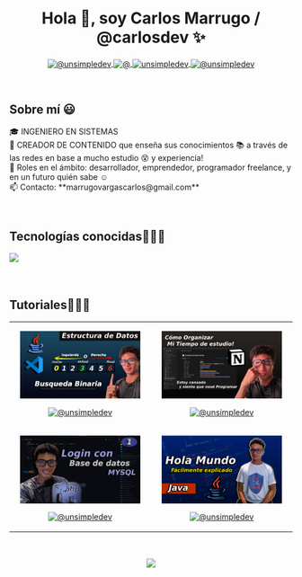 <h1 align="center">Hola 👋, soy Carlos Marrugo / @carlosdev ✨</h1>

<p align="center">
  <a href="https://www.youtube.com/@ProgramacionCMV-sb3zx/featured" target="blank">
    <img align="center" src="https://img.shields.io/badge/YouTube-FF0000?style=for-the-badge&logo=youtube&logoColor=white" alt="@unsimpledev" />
  </a>
  <a href="https://www.tiktok.com/@carlos.marrugo_?_t=8iRRPLcghwU&_r=1" target="blank">
    <img align="center" src="https://img.shields.io/badge/TikTok-000000?style=for-the-badge&logo=tiktok&logoColor=white" alt="@" />
  </a>
  <a href="https://www.facebook.com/profile.php?id=100092378391816&mibextid=ZbWKwL" target="blank">
    <img align="center" src="https://img.shields.io/badge/Facebook-1877F2?style=for-the-badge&logo=facebook&logoColor=white" alt="unsimpledev" />
  </a>
  <a href="mailto:marrugovargascarlos@gmail.com" target="blank">
    <img align="center" src="https://img.shields.io/badge/Gmail-D14836?style=for-the-badge&logo=gmail&logoColor=white" alt="@unsimpledev" />
  </a>
</p>

<br>

<h2 align="left">Sobre mí 😃</h2>
<p align="left">
  🎓 INGENIERO EN SISTEMAS<br>
  🎥 CREADOR DE CONTENIDO que enseña sus conocimientos 📚 a través de las redes en base a mucho estudio 😵 y experiencia!<br>
  📝 Roles en el ámbito: desarrollador, emprendedor, programador freelance, y en un futuro quién sabe ☺️<br>
  📫 Contacto: **marrugovargascarlos@gmail.com**
</p>

<br>

<h2 align="left">Tecnologías conocidas👨🏻‍💻</h2>
<p align="left">
  <a href="https://skillicons.dev">
    <img src="https://skillicons.dev/icons?i=c,cs,cpp,java,php,py,css,html,js,nodejs,mysql,sqlite,git,github,eclipse,vscode,ps&perline=12" />
  </a>
</p>

<br>

<h2 align="left">Tutoriales👨🏻‍💻</h2>
<table align="center">
  <tr>
    <td width="50%" align="center">
      <p align="center">
        <a href="https://www.youtube.com/watch?v=u3J-fe4UFsA&t=584s" title="Ver Video">
          <img align="center" width="90%" src="Imagenes/Busqueda Binaria ED.png" alt="VIDEO" />
        </a>
      </p>
      <p align="center">
        <a href="https://www.youtube.com/watch?v=u3J-fe4UFsA&t=584s" target="blank">
          <img align="center" src="https://img.shields.io/badge/YouTube-FF0000?style=for-the-badge&logo=youtube&logoColor=white" alt="@unsimpledev" />
        </a>
      </p>
    </td>
    <td width="50%" align="center">
      <p align="center">
        <a href="https://www.youtube.com/watch?v=E34gH1vP3iw&list=PLA96kRUo8UuCNHV-382S9bsrgbCSe52Od&index=1&t=179s" title="Ver Video">
          <img align="center" width="90%" src="Imagenes/Notion Miniatura.png" alt="VIDEO" />
        </a>
      </p>
      <p align="center">
        <a href="https://www.youtube.com/watch?v=E34gH1vP3iw&list=PLA96kRUo8UuCNHV-382S9bsrgbCSe52Od&index=1&t=179s" target="blank">
          <img align="center" src="https://img.shields.io/badge/YouTube-FF0000?style=for-the-badge&logo=youtube&logoColor=white" alt="@unsimpledev" />
        </a>
      </p>
    </td>
  </tr>
  <tr>
    <td width="50%" align="center">
      <p align="center">
        <a href="https://www.youtube.com/watch?v=EE23Koza6_w&t=10s" title="Ver Video">
          <img align="center" width="90%" src="Imagenes/PHP LOGIN P1.png" alt="VIDEO" />
        </a>
      </p>
      <p align="center">
        <a href="https://www.youtube.com/watch?v=EE23Koza6_w&t=10s" target="blank">
          <img align="center" src="https://img.shields.io/badge/YouTube-FF0000?style=for-the-badge&logo=youtube&logoColor=white" alt="@unsimpledev" />
        </a>
      </p>
    </td>
    <td width="50%" align="center">
      <p align="center">
        <a href="https://www.youtube.com/watch?v=BASwKN-t_Jc&t=4s" title="Ver Video">
          <img align="center" width="90%" src="Imagenes/JAVA 0 INTRO 1.png" alt="VIDEO" />
        </a>
      </p>
      <p align="center">
        <a href="https://www.youtube.com/watch?v=BASwKN-t_Jc&t=4s" target="blank">
          <img align="center" src="https://img.shields.io/badge/YouTube-FF0000?style=for-the-badge&logo=youtube&logoColor=white" alt="@unsimpledev" />
        </a>
      </p>
    </td>
  </tr>
</table>

<br>

<!-- Puedes agregar más secciones según sea necesario -->
<!-- Por ejemplo, si deseas incluir estadísticas de GitHub -->
<p align="center">
  <img align="center" src="https://github-readme-stats.vercel.app/api?username=carlosdev&theme=dark&show_icons=true&count_private=true" />
</p>

